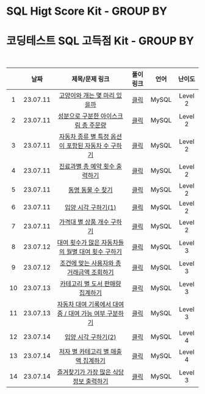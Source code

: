 # SQL Higt Score Kit - GROUP BY
# 코딩테스트 SQL 고득점 Kit - GROUP BY

<br>

||날짜|제목/문제 링크|풀이 링크|언어|난이도|
|:---:|:---:|:---:|:---:|:---:|:---:|
|1|23.07.11|[고양이와 개는 몇 마리 있을까](https://school.programmers.co.kr/learn/courses/30/lessons/59040?language=mysql)|[클릭](./solution/how_many_cat_and_dog.sql)|MySQL|Level 2|
|2|23.07.11|[성분으로 구분한 아이스크림 총 주문량](https://school.programmers.co.kr/learn/courses/30/lessons/133026?language=mysql)|[클릭](./solution/total_order.sql)|MySQL|Level 2|
|3|23.07.11|[자동차 종류 별 특정 옵션이 포함된 자동차 수 구하기](https://school.programmers.co.kr/learn/courses/30/lessons/151137?language=mysql)|[클릭](./solution/car_specific_option.sql)|MySQL|Level 2|
|4|23.07.11|[진료과별 총 예약 횟수 출력하기](https://school.programmers.co.kr/learn/courses/30/lessons/132202?language=mysql)|[클릭](./solution/count_appointment.sql)|MySQL|Level 2|
|5|23.07.11|[동명 동물 수 찾기](https://school.programmers.co.kr/learn/courses/30/lessons/59041?language=mysql)|[클릭](./solution/find_same_name.sql)|MySQL|Level 2|
|6|23.07.11|[입양 시각 구하기(1)](https://school.programmers.co.kr/learn/courses/30/lessons/59412?language=mysql)|[클릭](./solution/adoption_time(1).sql)|MySQL|Level 2|
|7|23.07.11|[가격대 별 상품 개수 구하기](https://school.programmers.co.kr/learn/courses/30/lessons/131530?language=mysql)|[클릭](./solution/count_price_group.sql)|MySQL|Level 2|
|8|23.07.12|[대여 횟수가 많은 자동차들의 월별 대여 횟수 구하기](https://school.programmers.co.kr/learn/courses/30/lessons/151139?language=mysql)|[클릭](./solution/rental_month.sql)|MySQL|Level 3|
|9|23.07.12|[조건에 맞는 사용자와 총 거래금액 조회하기](https://school.programmers.co.kr/learn/courses/30/lessons/164668?language=mysql)|[클릭](./solution/total_sales.sql)|MySQL|Level 3|
|10|23.07.13|[카테고리 별 도서 판매량 집계하기](https://school.programmers.co.kr/learn/courses/30/lessons/144855?language=mysql)|[클릭](./solution/book_sales_by_category.sql)|MySQL|Level 3|
|11|23.07.13|[자동차 대여 기록에서 대여중 / 대여 가능 여부 구분하기](https://school.programmers.co.kr/learn/courses/30/lessons/157340?language=mysql)|[클릭](./solution/possible_rental.sql)|MySQL|Level 3|
|12|23.07.14|[입양 시각 구하기(2)](https://school.programmers.co.kr/learn/courses/30/lessons/59413?language=mysql)|[클릭](./solution/adoption_time(2).sql)|MySQL|Level 4|
|13|23.07.14|[저자 별 카테고리 별 매출액 집계하기](https://school.programmers.co.kr/learn/courses/30/lessons/144856?language=mysql)|[클릭](./solution/sum_author_category.sql)|MySQL|Level 4|
|14|23.07.14|[즐겨찾기가 가장 많은 식당 정보 출력하기](https://school.programmers.co.kr/learn/courses/30/lessons/131123?language=mysql)|[클릭](./solution/favorites.sql)|MySQL|Level 3|